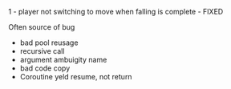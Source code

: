 1 - player not switching to move when falling is complete - FIXED

Often source of bug
- bad pool reusage
- recursive call
- argument ambuigity name
- bad code copy
- Coroutine yeld resume, not return
